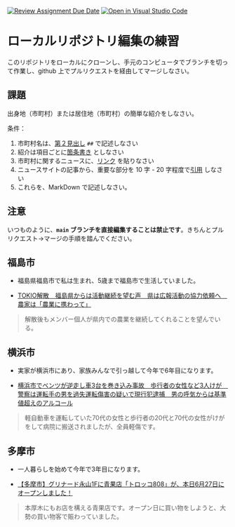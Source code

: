 [![Review Assignment Due Date](https://classroom.github.com/assets/deadline-readme-button-22041afd0340ce965d47ae6ef1cefeee28c7c493a6346c4f15d667ab976d596c.svg)](https://classroom.github.com/a/Jc5hINgy)
[![Open in Visual Studio Code](https://classroom.github.com/assets/open-in-vscode-2e0aaae1b6195c2367325f4f02e2d04e9abb55f0b24a779b69b11b9e10269abc.svg)](https://classroom.github.com/online_ide?assignment_repo_id=19847830&assignment_repo_type=AssignmentRepo)
# ローカルリポジトリ編集の練習

このリポジトリをローカルにクローンし、手元のコンピュータでブランチを切って作業し、github 上でプルリクエストを経由してマージしなさい。

## 課題

出身地（市町村）または居住地（市町村）の簡単な紹介をしなさい。

条件：

1. 市町村名は、[第２見出し](https://docs.github.com/ja/get-started/writing-on-github/getting-started-with-writing-and-formatting-on-github/basic-writing-and-formatting-syntax#headings) `##` で記述しなさい
1. 紹介は項目ごとに[箇条書き](https://docs.github.com/ja/get-started/writing-on-github/getting-started-with-writing-and-formatting-on-github/basic-writing-and-formatting-syntax#lists) としなさい
3. 市町村に関するニュースに、[リンク](https://docs.github.com/ja/get-started/writing-on-github/getting-started-with-writing-and-formatting-on-github/basic-writing-and-formatting-syntax#lists) を貼りなさい
4. ニュースサイトの記事から、重要な部分を 10 字 - 20 字程度で[引用](https://docs.github.com/ja/get-started/writing-on-github/getting-started-with-writing-and-formatting-on-github/basic-writing-and-formatting-syntax#quoting-text) しなさい
5. これらを、MarkDown で記述しなさい。

## 注意

いつものように、**`main` ブランチを直接編集することは禁止です**。きちんとプルリクエスト→マージの手順を踏んでください。

## 福島市
* 福島県福島市で私は生まれ、5歳まで福島市で生活していました。

* [ TOKIO解散　福島県からは活動継続を望む声　県は広報活動の協力依頼へ　農家は「農業に携わって」](https://www.fukushima-tv.co.jp/localnews/2025/06/2025062600000011.html)

>解散後もメンバー個人が県内での農業を継続してくれることを望んでいる。

## 横浜市
* 実家が横浜市にあり、家族みんなで引っ越して今年で6年目になります。

* [横浜市でベンツが逆走し車3台を巻き込み事故　歩行者の女性など3人けが　警察は運転手の男を過失運転傷害の疑いで現行犯逮捕　男の呼気からは基準値超えのアルコール](https://news.yahoo.co.jp/articles/4f640696a43662fe194a62fc56a2889643456291)

>軽自動車を運転していた70代の女性と歩行者の20代と70代の女性がけがをして病院に搬送されましたが、全員軽傷です。

## 多摩市
* 一人暮らしを始めて今年で3年目になります。

* [【多摩市】グリナード永山1Fに青果店「トロッコ808」が、本日6月27日にオープンしました！](https://tama-inagi.goguynet.jp/2025/06/27/torocco808_open_greenade_nagayama/)

>本厚木にもお店を構える青果店です。オープン日に買い物をしようと、大勢の買い物客で賑わっていました。

